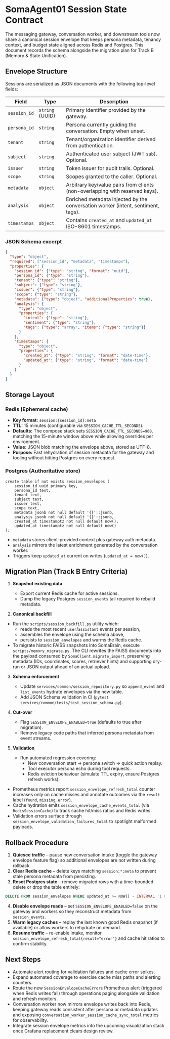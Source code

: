 # SomaAgent01 Session State Contract

The messaging gateway, conversation worker, and downstream tools now share a
canonical session envelope that keeps persona metadata, tenancy context, and
budget state aligned across Redis and Postgres. This document records the schema
alongside the migration plan for Track B (Memory & State Unification).

## Envelope Structure

Sessions are serialized as JSON documents with the following top-level fields:

| Field | Type | Description |
| --- | --- | --- |
| `session_id` | `string` (UUID) | Primary identifier provided by the gateway. |
| `persona_id` | `string` | Persona currently guiding the conversation. Empty when unset. |
| `tenant` | `string` | Tenant/organization identifier derived from authentication. |
| `subject` | `string` | Authenticated user subject (JWT `sub`). Optional. |
| `issuer` | `string` | Token issuer for audit trails. Optional. |
| `scope` | `string` | Scopes granted to the caller. Optional. |
| `metadata` | `object` | Arbitrary key/value pairs from clients (non-overlapping with reserved keys). |
| `analysis` | `object` | Enriched metadata injected by the conversation worker (intent, sentiment, tags). |
| `timestamps` | `object` | Contains `created_at` and `updated_at` ISO-8601 timestamps. |

### JSON Schema excerpt

```json
{
  "type": "object",
  "required": ["session_id", "metadata", "timestamps"],
  "properties": {
    "session_id": {"type": "string", "format": "uuid"},
    "persona_id": {"type": "string"},
    "tenant": {"type": "string"},
    "subject": {"type": "string"},
    "issuer": {"type": "string"},
    "scope": {"type": "string"},
    "metadata": {"type": "object", "additionalProperties": true},
    "analysis": {
      "type": "object",
      "properties": {
        "intent": {"type": "string"},
        "sentiment": {"type": "string"},
        "tags": {"type": "array", "items": {"type": "string"}}
      }
    },
    "timestamps": {
      "type": "object",
      "properties": {
        "created_at": {"type": "string", "format": "date-time"},
        "updated_at": {"type": "string", "format": "date-time"}
      }
    }
  }
}
```

## Storage Layout

### Redis (Ephemeral cache)

- **Key format:** `session:{session_id}:meta`
- **TTL:** 15 minutes (configurable via `SESSION_CACHE_TTL_SECONDS`).
- **Defaults:** The compose stack sets `SESSION_CACHE_TTL_SECONDS=900`, matching the
  15-minute window above while allowing overrides per environment.
- **Value:** JSON blob matching the envelope above, stored as UTF-8.
- **Purpose:** Fast rehydration of session metadata for the gateway and tooling
  without hitting Postgres on every request.

### Postgres (Authoritative store)

```
create table if not exists session_envelopes (
    session_id uuid primary key,
    persona_id text,
    tenant text,
    subject text,
    issuer text,
    scope text,
    metadata jsonb not null default '{}'::jsonb,
    analysis jsonb not null default '{}'::jsonb,
    created_at timestamptz not null default now(),
    updated_at timestamptz not null default now()
);
```

- `metadata` stores client-provided context plus gateway auth metadata.
- `analysis` mirrors the latest enrichment generated by the conversation worker.
- Triggers keep `updated_at` current on writes (`updated_at = now()`).

## Migration Plan (Track B Entry Criteria)

1. **Snapshot existing data**
   - Export current Redis cache for active sessions.
   - Dump the legacy Postgres `session_events` tail required to rebuild metadata.

2. **Canonical backfill**
  - Run the `scripts/session_backfill.py` utility which:
     - reads the most recent `user`/`assistant` events per session,
     - assembles the envelope using the schema above,
     - persists to `session_envelopes` and warms the Redis cache.
  - To migrate historic FAISS snapshots into SomaBrain, execute
    `scripts/memory_migrate.py`. The CLI rewrites the FAISS documents into the
    payload consumed by `SomaClient.migrate_import`, preserving metadata (IDs,
    coordinates, scores, retriever hints) and supporting dry-run or JSON output
    ahead of an actual upload.

3. **Schema enforcement**
   - Update `services/common/session_repository.py` so `append_event` and
     `list_events` hydrate envelopes via the new table.
   - Add JSON Schema validation in CI (`pytest services/common/tests/test_session_schema.py`).

4. **Cut-over**
   - Flag `SESSION_ENVELOPE_ENABLED=true` (defaults to true after migration).
   - Remove legacy code paths that inferred persona metadata from event streams.

5. **Validation**
   - Run automated regression covering:
     - New conversation start → persona switch → quick action replay.
     - Tool executor persona echo during tool requests.
     - Redis eviction behaviour (simulate TTL expiry, ensure Postgres refresh works).
  - Prometheus metrics report `session_envelope_refresh_total` counter increases
    only on cache misses and annotate outcomes via the `result` label
    (`found`, `missing`, `error`).
  - Cache hydration emits `session_envelope_cache_events_total` (via
    `RedisSessionCache`) to track cache hit/miss ratios and Redis writes.
  - Validation errors surface through
    `session_envelope_validation_failures_total` to spotlight malformed
    payloads.

## Rollback Procedure

1. **Quiesce traffic** – pause new conversation intake (toggle the gateway
  envelope feature flag) so additional envelopes are not written during
  rollback.
2. **Clear Redis cache** – delete keys matching `session:*:meta` to prevent
  stale persona metadata from persisting.
3. **Reset Postgres state** – remove migrated rows with a time-bounded delete
  or drop the table entirely:

  ```sql
  DELETE FROM session_envelopes WHERE updated_at >= NOW() - INTERVAL '1 day';
  ```

4. **Disable envelope reads** – set `SESSION_ENVELOPE_ENABLED=false` on the
  gateway and workers so they reconstruct metadata from `session_events`.
5. **Warm legacy caches** – replay the last known good Redis snapshot (if
  available) or allow workers to rehydrate on demand.
6. **Resume traffic** – re-enable intake, monitor
  `session_envelope_refresh_total{result="error"}` and cache hit ratios to
  confirm stability.

## Next Steps

- Automate alert routing for validation failures and cache error spikes.
- Expand automated coverage to exercise cache miss paths and alerting counters.
- Route the new `SessionEnvelopeCacheErrors` Prometheus alert (triggered when
  Redis writes fail) through operations paging alongside validation and refresh
  monitors.
- Conversation worker now mirrors envelope writes back into Redis, keeping
  gateway reads consistent after persona or metadata updates and exposing
  `conversation_worker_session_cache_sync_total` metrics for observability.
- Integrate session envelope metrics into the upcoming visualization stack once
  Grafana replacement clears design review.

